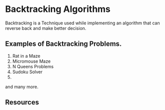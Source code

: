 # Backtracking Algorithms
Backtracking is a Technique used while implementing an algorithm that can reverse back and make better decision.

## Examples of Backtracking Problems.
1. Rat in a Maze
2. Micromouse Maze 
3. N Queens Problems
4. Sudoku Solver
5. 
and many more.

## Resources

